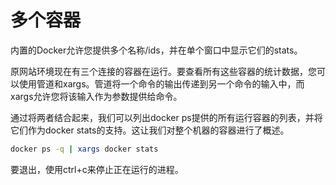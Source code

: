# 多个容器
内置的Docker允许您提供多个名称/ids，并在单个窗口中显示它们的stats。

原网站环境现在有三个连接的容器在运行。要查看所有这些容器的统计数据，您可以使用管道和xargs。管道将一个命令的输出传递到另一个命令的输入中，而xargs允许您将该输入作为参数提供给命令。

通过将两者结合起来，我们可以列出docker ps提供的所有运行容器的列表，并将它们作为docker stats的支持。这让我们对整个机器的容器进行了概述。
```bash
docker ps -q | xargs docker stats
```
要退出，使用ctrl+c来停止正在运行的进程。



